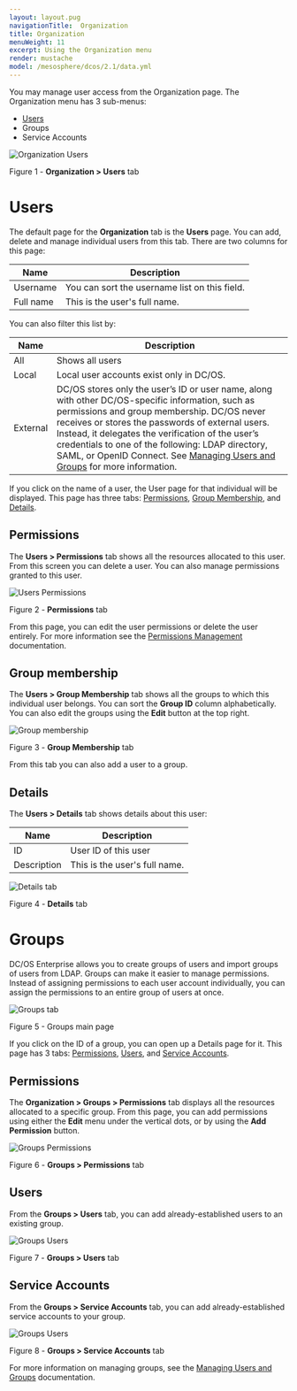 ```yaml
---
layout: layout.pug
navigationTitle:  Organization
title: Organization
menuWeight: 11
excerpt: Using the Organization menu
render: mustache
model: /mesosphere/dcos/2.1/data.yml
---
```


You may manage user access from the Organization page. The Organization menu has 3 sub-menus:

- [Users](#users)
- Groups
- Service Accounts

![Organization Users](/mesosphere/dcos/2.1/img/GUI-Organization-Users-List-View.png)

Figure 1 - **Organization > Users** tab


# Users

The default page for the **Organization** tab is the **Users** page. You can add, delete and manage individual users from this tab. There are two columns for this page:

| Name | Description |
|-------|-------|
| Username | You can sort the username list on this field. |
| Full name | This is the user's full name. |

You can also filter this list by:

| Name | Description |
|-------|-------|
| All | Shows all users |
| Local | Local user accounts exist only in DC/OS. |
| External |  DC/OS stores only the user’s ID or user name, along with other DC/OS-specific information, such as permissions and group membership. DC/OS never receives or stores the passwords of external users. Instead, it delegates the verification of the user’s credentials to one of the following: LDAP directory, SAML, or OpenID Connect. See [Managing Users and Groups](/mesosphere/dcos/2.1/security/ent/users-groups/) for more information. |


If you click on the name of a user, the User page for that individual will be displayed. This page has three tabs: [Permissions](#permissions), [Group Membership](#group-membership), and [Details](#details).

## Permissions
The **Users > Permissions** tab shows all the resources allocated to this user. From this screen you can delete a user. You can also manage permissions granted to this user. 

![Users Permissions](/mesosphere/dcos/2.1/img/GUI-Organization-Users-2.png)

Figure 2 - **Permissions** tab

From this page, you can edit the user permissions or delete the user entirely. For more information see the  [Permissions Management](/mesosphere/dcos/2.1/security/ent/perms-management/) documentation.

## Group membership

The **Users > Group Membership** tab shows all the groups to which this individual user belongs. You can sort the **Group ID** column alphabetically. You can also edit the groups using the **Edit** button at the top right.

![Group membership](/mesosphere/dcos/2.1/img/GUI-Organization-Users-Group-Membership.png)

Figure 3 - **Group Membership** tab

From this tab you can also add a user to a group. 

## Details

The **Users > Details** tab shows details about this user:

| Name | Description |
|-------|-------|
| ID    | User ID of this user |
| Description | This is the user's full name. |

![Details tab](/mesosphere/dcos/2.1/img/GUI-Organization-Users-Details.png)

Figure 4 - **Details** tab


# Groups

DC/OS Enterprise allows you to create groups of users and import groups of users from LDAP. Groups can make it easier to manage permissions. Instead of assigning permissions to each user account individually, you can assign the permissions to an entire group of users at once. 

![Groups tab](/mesosphere/dcos/2.1/img/GUI-Organization-Groups-Main.png)

Figure 5 - Groups main page

If you click on the ID of a group, you can open up a Details page for it. This page has 3 tabs: [Permissions](#permissions-2), [Users](#users-2), and [Service Accounts](#service-accounts).

<a name="permissions-2"></a>

## Permissions

The **Organization > Groups > Permissions** tab displays all the resources allocated to a specific group. From this page, you can add permissions using either the **Edit** menu under the vertical dots, or by using the **Add Permission** button.

![Groups Permissions](/mesosphere/dcos/2.1/img/GUI-Organization-Groups-Permissions.png)

Figure 6 - **Groups > Permissions** tab

<a name="users-2"></a>

## Users

From the **Groups > Users** tab, you can add already-established users to an existing group.

![Groups Users](/mesosphere/dcos/2.1/img/GUI-Organization-Groups-Users.png)

Figure 7 - **Groups > Users** tab


## Service Accounts

From the **Groups > Service Accounts** tab, you can add already-established service accounts to your group.

![Groups Users](/mesosphere/dcos/2.1/img/GUI-Organization-Groups-Service-Accounts.png)

Figure 8 - **Groups > Service Accounts** tab

For more information on managing groups, see the [Managing Users and Groups](/mesosphere/dcos/2.1/security/ent/users-groups/) documentation.